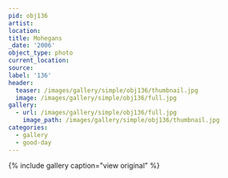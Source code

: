 ```yaml
---
pid: obj136
artist:
location:
title: Mohegans
_date: '2006'
object_type: photo
current_location:
source:
label: '136'
header:
  teaser: /images/gallery/simple/obj136/thumbnail.jpg
  image: /images/gallery/simple/obj136/full.jpg
gallery:
  - url: /images/gallery/simple/obj136/full.jpg
    image_path: /images/gallery/simple/obj136/thumbnail.jpg
categories:
  - gallery
  - good-day
---
```


{% include gallery caption="view original" %}

